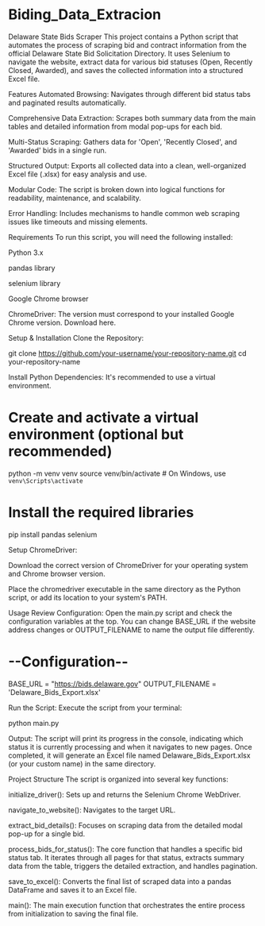 # Biding_Data_Extracion
Delaware State Bids Scraper
This project contains a Python script that automates the process of scraping bid and contract information from the official Delaware State Bid Solicitation Directory. It uses Selenium to navigate the website, extract data for various bid statuses (Open, Recently Closed, Awarded), and saves the collected information into a structured Excel file.

Features
Automated Browsing: Navigates through different bid status tabs and paginated results automatically.

Comprehensive Data Extraction: Scrapes both summary data from the main tables and detailed information from modal pop-ups for each bid.

Multi-Status Scraping: Gathers data for 'Open', 'Recently Closed', and 'Awarded' bids in a single run.

Structured Output: Exports all collected data into a clean, well-organized Excel file (.xlsx) for easy analysis and use.

Modular Code: The script is broken down into logical functions for readability, maintenance, and scalability.

Error Handling: Includes mechanisms to handle common web scraping issues like timeouts and missing elements.

Requirements
To run this script, you will need the following installed:

Python 3.x

pandas library

selenium library

Google Chrome browser

ChromeDriver: The version must correspond to your installed Google Chrome version. Download here.

Setup & Installation
Clone the Repository:

git clone https://github.com/your-username/your-repository-name.git
cd your-repository-name

Install Python Dependencies:
It's recommended to use a virtual environment.

# Create and activate a virtual environment (optional but recommended)
python -m venv venv
source venv/bin/activate  # On Windows, use `venv\Scripts\activate`

# Install the required libraries
pip install pandas selenium

Setup ChromeDriver:

Download the correct version of ChromeDriver for your operating system and Chrome browser version.

Place the chromedriver executable in the same directory as the Python script, or add its location to your system's PATH.

Usage
Review Configuration:
Open the main.py script and check the configuration variables at the top. You can change BASE_URL if the website address changes or OUTPUT_FILENAME to name the output file differently.

# --Configuration--
BASE_URL = "https://bids.delaware.gov"
OUTPUT_FILENAME = 'Delaware_Bids_Export.xlsx'

Run the Script:
Execute the script from your terminal:

python main.py

Output:
The script will print its progress in the console, indicating which status it is currently processing and when it navigates to new pages. Once completed, it will generate an Excel file named Delaware_Bids_Export.xlsx (or your custom name) in the same directory.

Project Structure
The script is organized into several key functions:

initialize_driver(): Sets up and returns the Selenium Chrome WebDriver.

navigate_to_website(): Navigates to the target URL.

extract_bid_details(): Focuses on scraping data from the detailed modal pop-up for a single bid.

process_bids_for_status(): The core function that handles a specific bid status tab. It iterates through all pages for that status, extracts summary data from the table, triggers the detailed extraction, and handles pagination.

save_to_excel(): Converts the final list of scraped data into a pandas DataFrame and saves it to an Excel file.

main(): The main execution function that orchestrates the entire process from initialization to saving the final file.
